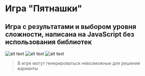 # Игра "Пятнашки"
## Игра с результатами и выбором уровня сложности, написана на JavaScript без использования библиотек

![alt text](https://github.com/keshe4ka/15game/blob/main/screenshots/pic1.png)
![alt text](https://github.com/keshe4ka/15game/blob/main/screenshots/pic2.png)
![alt text](https://github.com/keshe4ka/15game/blob/main/screenshots/pic3.png)

> В игре могут генерироваться невозможные для решения варианты
